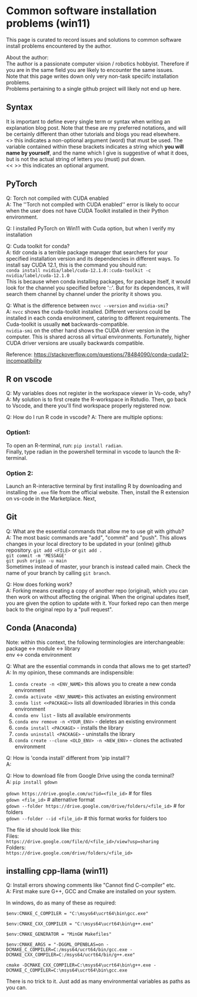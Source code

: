 # Common software installation problems (win11)

This page is curated to record issues and solutions to common software install problems encountered by the author.

About the author:  
The author is a passionate computer vision / robotics hobbyist. Therefore if you are in the same field you are likely to encounter the same issues.  
Note that this page writes down only very non-task speciifc installation problems.  
Problems pertaining to a single github project will likely not end up here.  

## Syntax
It is important to define every single term or syntax when writing an explanation blog post. Note that these are my preferred notations, and will be certainly different than other tutorials and blogs you read elsewhere.  
<>  this indicates a non-optional argument (word) that must be used. The variable contained within these brackets indicates a string which **you will name by yourself**, and the name which I give is suggestive of what it does, but is not the actual string of letters you (must) put down.   
<< >> this indicates an optional argument.  

## PyTorch
Q: Torch not compiled with CUDA enabled  
A: The  ''Torch not compiled with CUDA enabled'' error is likely to occur when the user does not have CUDA Toolkit installed in their Python environment.

Q: I installed PyTorch on Win11 with Cuda option, but when I verify my installation

Q: Cuda toolkit for conda?  
A: tldr conda is a terrible package manager that searchers for your specified installation version and its dependencies in different ways. To install say CUDA 12.1, this is the command you should run:  
`conda install nvidia/label/cuda-12.1.0::cuda-toolkit -c nvidia/label/cuda-12.1.0`  
This is because when conda installing packages, for package itself, it would look for the channel you specified before '::'. But for its dependences, it will search them channel by channel under the priority it shows you.  

Q: What is the difference between `nvcc --version` and `nvidia-smi`?  
A: `nvcc` shows the cuda-toolkit installed. Different versions could be installed in each conda environment, catering to different requirements. The Cuda-toolkit is usually **not** backwards-compatible.  
`nvidia-smi` on the other hand shows the CUDA driver version in the computer. This is shared across all virtual environments. Fortunately, higher CUDA driver versions are usually backwards compatible.

Reference: https://stackoverflow.com/questions/78484090/conda-cuda12-incompatibility

## R on vscode
Q: My variables does not register in the workspace viewer in Vs-code, why?
A: My solution is to first create the R-workspace in Rstudio. Then, go back to Vscode, and there you'll find workspace properly registered now.

Q: How do I run R code in vscode?
A: There are multiple options:  
### Option1:
To open an R-terminal, run: `pip install radian`.  
Finally, type radian in the powershell terminal in vscode to launch the R-terminal.
### Option 2:
Launch an R-interactive terminal by first installing R by downloading and installing the `.exe` file from the official website. Then, install the R extension on vs-code in the Marketplace. Next,


## Git
Q: What are the essential commands that allow me to use git with github?  
A: The most basic commands are "add", "commit" and "push". This allows changes in your local directory to be updated in your (online) github repository. 
`git add <FILE>` or `git add .`  
`git commit -m 'MESSAGE'`  
`git push origin -u main`  
Sometimes instead of master, your branch is instead called main. Check the name of your branch by calling `git branch`.  

Q: How does forking work?  
A: Forking means creating a copy of another repo (original), which you can then work on without affecting the original. When the original updates itself, you are given the option to update with it. Your forked repo can then merge back to the original repo by a "pull request".

## Conda (Anaconda)
Note: within this context, the following terminologies are interchangeable:  
package <-> module <-> library  
env <-> conda environment

Q: What are the essential commands in conda that allows me to get started?  
A: In my opinion, these commands are indispensible:  
1. `conda create -n <ENV_NAME>` this allows you to create a new conda environment
2. `conda activate <ENV_NNAME>` this activates an existing environment  
3. `conda list <<PACKAGE>>` lists all downloaded libraries in this conda environment
4. `conda env list`  - lists all available environments
5. `conda env remove -n <YOUR_ENV>` - deletes an existing environment
6. `conda install <PACKAGE>` - installs the library
7. `conda uninstall <PACKAGE>` - uninstalls the library
8. `conda create --clone <OLD_ENV> -n <NEW_ENV>` - clones the activated environment

Q: How is 'conda install' different from 'pip install'?  
A: 

Q: How to download file from Google Drive using the conda terminal?  
A: `pip install gdown`

`gdown https://drive.google.com/uc?id=<file_id>`  # for files  
`gdown <file_id>`                                 # alternative format  
`gdown --folder https://drive.google.com/drive/folders/<file_id>`  # for folders  
`gdown --folder --id <file_id>`                                   # this format works for folders too  

The file id should look like this:    
Files:  
`https://drive.google.com/file/d/<file_id>/view?usp=sharing`  
Folders:  
`https://drive.google.com/drive/folders/<file_id>`  

## installing cpp-llama (win11)
Q: Install errors showing comments like "Cannot find C-compiler" etc.  
A: First make sure G++, GCC and Cmake are installed on your system.

In windows, do as many of these as required:  

`$env:CMAKE_C_COMPILER = "C:\msys64\ucrt64\bin\gcc.exe"`  

`$env:CMAKE_CXX_COMPILER = "C:\msys64\ucrt64\bin\g++.exe"`  

`$env:CMAKE_GENERATOR = "MinGW Makefiles"`  

`$env:CMAKE_ARGS = "-DGGML_OPENBLAS=on -DCMAKE_C_COMPILER=C:/msys64/ucrt64/bin/gcc.exe -DCMAKE_CXX_COMPILER=C:/msys64/ucrt64/bin/g++.exe"`  

`cmake -DCMAKE_CXX_COMPILER=C:\msys64\ucrt64\bin\g++.exe -DCMAKE_C_COMPILER=C:\msys64\ucrt64\bin\gcc.exe `  

There is no trick to it. Just add as many environmental variables as paths as you can.  

##
